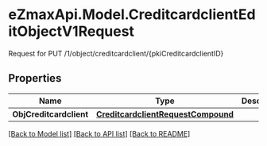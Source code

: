 # eZmaxApi.Model.CreditcardclientEditObjectV1Request
Request for PUT /1/object/creditcardclient/{pkiCreditcardclientID}

## Properties

Name | Type | Description | Notes
------------ | ------------- | ------------- | -------------
**ObjCreditcardclient** | [**CreditcardclientRequestCompound**](CreditcardclientRequestCompound.md) |  | 

[[Back to Model list]](../README.md#documentation-for-models) [[Back to API list]](../README.md#documentation-for-api-endpoints) [[Back to README]](../README.md)

